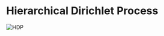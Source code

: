 # Hierarchical Dirichlet Process
![HDP](https://raw.githubusercontent.com/yusaku-i/topic_models.jl/master/graphical_models/hdp.png)
